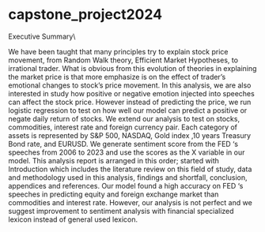 # capstone_project2024
Executive Summary\

We have been taught that many principles try to explain stock price movement, from Random Walk theory, Efficient Market Hypotheses, to irrational trader. What is obvious from this evolution of theories in explaining the market price is that more emphasize is on the effect of trader’s emotional changes to stock’s price movement. In this analysis, we are also interested in study how positive or negative emotion injected into speeches can affect the stock price. However instead of predicting the price, we run logistic regression to test on how well our model can predict a positive or negate daily return of stocks. We extend our analysis to test on stocks, commodities, interest rate and foreign currency pair. Each category of assets is represented by S&P 500, NASDAQ, Gold index ,10 years Treasury Bond rate, and EURUSD. We generate sentiment score from the FED ‘s speeches from 2006 to 2023 and use the scores as the X variable in our model. This analysis report is arranged in this order; started with Introduction which includes the literature review on this field of study, data and methodology used in this analysis, findings and shortfall, conclusion, appendices and references. Our model found a high accuracy on FED ‘s speeches in predicting equity and foreign exchange market than commodities and interest rate. However, our analysis is not perfect and we suggest improvement to sentiment analysis with financial specialized lexicon instead of general used lexicon.
